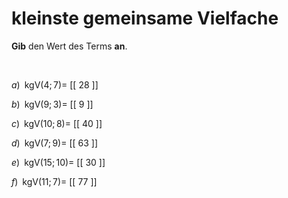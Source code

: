 <!--
version:  0.0.1

language: de

@style
main > *:not(:last-child) {
  margin-bottom: 3rem;
}

input {
    text-align: center;
}

.flex-container {
    display: flex;
    flex-wrap: wrap;
    align-items: stretch;
    gap: 20px;
}

.flex-child {
    flex: 1;
    min-width: 350px;
    margin-right: 20px;
}

@media (max-width: 400px) {
    .flex-child {
        flex: 100%;
        margin-right: 0;
    }
}
@end

formula: \carry   \textcolor{red}{\scriptsize #1}
formula: \digit   \rlap{\carry{#1}}\phantom{#2}#2
formula: \permil  \text{‰}

import: https://raw.githubusercontent.com/LiaTemplates/Tikz-Jax/main/README.md

script: https://cdn.jsdelivr.net/gh/LiaTemplates/Tikz-Jax@main/dist/index.js


tags: kgV, sehr leicht, sehr niedrig, Angeben

comment: Gib das kleinste gemeinsame Vielfache an.

author: Martin Lommatzsch

-->




# kleinste gemeinsame Vielfache


**Gib** den Wert des Terms **an**.

<br>


<section class="flex-container">

<div class="flex-child">

$a)\;\; \text{kgV}(4;7) =$ [[ 28  ]]

</div>

<div class="flex-child">

$b)\;\; \text{kgV}(9;3) =$ [[  9  ]]

</div>

<div class="flex-child">

$c)\;\; \text{kgV}(10;8) =$ [[  40 ]]

</div>

<div class="flex-child">

$d)\;\; \text{kgV}(7;9) =$ [[  63 ]]

</div>

<div class="flex-child">

$e)\;\; \text{kgV}(15;10) =$ [[ 30  ]]

</div>

<div class="flex-child">

$f)\;\; \text{kgV}(11;7) =$ [[ 77  ]]

</div>

</section>